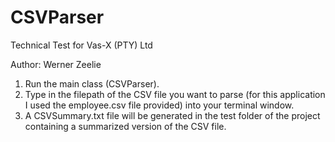 # CSVParser
Technical Test for Vas-X (PTY) Ltd

Author: Werner Zeelie

1. Run the main class (CSVParser).
2. Type in the filepath of the CSV file you want to parse (for this application I used the employee.csv file provided) into your terminal window.
3. A CSVSummary.txt file will be generated in the test folder of the project containing a summarized version of the CSV file.
